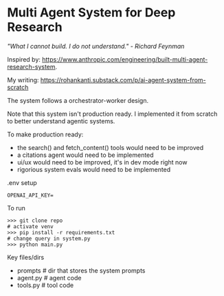 # Multi Agent System for Deep Research

<i>"What I cannot build. I do not understand." - Richard Feynman</i>

Inspired by: https://www.anthropic.com/engineering/built-multi-agent-research-system.

My writing: https://rohankanti.substack.com/p/ai-agent-system-from-scratch

The system follows a orchestrator-worker design.

Note that this system isn't production ready. I implemented it from scratch to better understand agentic systems.

To make production ready:
- the search() and fetch_content() tools would need to be improved
- a citations agent would need to be implemented
- ui/ux would need to be improved, it's in dev mode right now
- rigorious system evals would need to be implemented

.env setup
```
OPENAI_API_KEY=
```

To run
```
>>> git clone repo 
# activate venv
>>> pip install -r requirements.txt
# change query in system.py
>>> python main.py
```

Key files/dirs
- prompts # dir that stores the system prompts
- agent.py # agent code
- tools.py # tool code

